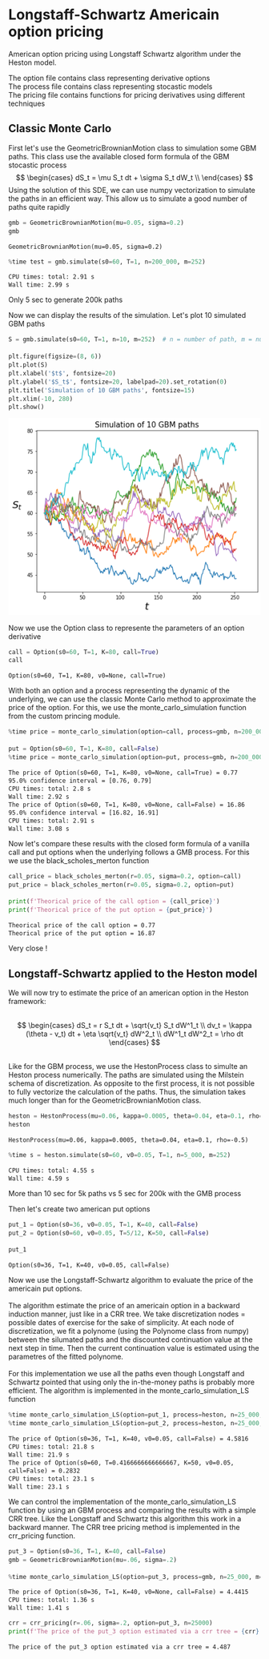 # Longstaff-Schwartz Americain option pricing

American option pricing using Longstaff Schwartz algorithm under the Heston model. <br>

The option file contains class representing derivative options <br>
The process file contains class representing stocastic models <br>
The pricing file contains functions for pricing derivatives using different techniques

## Classic Monte Carlo

First let's use the GeometricBrownianMotion class to simulation some GBM paths. This class use the available closed form formula of the GBM stocastic process
$$ 
\begin{cases}
dS_t = \mu S_t dt + \sigma S_t dW_t \\
\end{cases}
$$
Using the solution of this SDE, we can use numpy vectorization to simulate the paths in an efficient way. This allow us to simulate a good number of paths quite rapidly


```python
gmb = GeometricBrownianMotion(mu=0.05, sigma=0.2)
gmb
```




    GeometricBrownianMotion(mu=0.05, sigma=0.2)




```python
%time test = gmb.simulate(s0=60, T=1, n=200_000, m=252)
```

    CPU times: total: 2.91 s
    Wall time: 2.99 s
    

Only 5 sec to generate 200k paths

Now we can display the results of the simulation. Let's plot 10 simulated GBM paths


```python
S = gmb.simulate(s0=60, T=1, n=10, m=252)  # n = number of path, m = number of discretization points

plt.figure(figsize=(8, 6))
plt.plot(S)
plt.xlabel('$t$', fontsize=20)
plt.ylabel('$S_t$', fontsize=20, labelpad=20).set_rotation(0)
plt.title('Simulation of 10 GBM paths', fontsize=15)
plt.xlim(-10, 280)
plt.show()
```


    
![png](demo_files/demo_8_0.png)
    


Now we use the Option class to represente the parameters of an option derivative 


```python
call = Option(s0=60, T=1, K=80, call=True)
call
```




    Option(s0=60, T=1, K=80, v0=None, call=True)



With both an option and a process representing the dynamic of the underlying, we can use the classic Monte Carlo method to approximate the price of the option. For this, we use the monte_carlo_simulation function from the custom princing module.


```python
%time price = monte_carlo_simulation(option=call, process=gmb, n=200_000, m=252)

put = Option(s0=60, T=1, K=80, call=False)
%time price = monte_carlo_simulation(option=put, process=gmb, n=200_000, m=252)
```

    The price of Option(s0=60, T=1, K=80, v0=None, call=True) = 0.77
    95.0% confidence interval = [0.76, 0.79]
    CPU times: total: 2.8 s
    Wall time: 2.92 s
    The price of Option(s0=60, T=1, K=80, v0=None, call=False) = 16.86
    95.0% confidence interval = [16.82, 16.91]
    CPU times: total: 2.91 s
    Wall time: 3.08 s
    

Now let's compare these results with the closed form formula of a vanilla call and put options when the underlying follows a GMB process. For this we use the black_scholes_merton function


```python
call_price = black_scholes_merton(r=0.05, sigma=0.2, option=call)
put_price = black_scholes_merton(r=0.05, sigma=0.2, option=put)

print(f'Theorical price of the call option = {call_price}')
print(f'Theorical price of the put option = {put_price}')
```

    Theorical price of the call option = 0.77
    Theorical price of the put option = 16.87
    

Very close !

## Longstaff-Schwartz applied to the Heston model 

We will now try to estimate the price of an american option in the Heston framework:<br><br>

$$ 
\begin{cases}
dS_t = r S_t dt + \sqrt{v_t} S_t dW^1_t \\
dv_t = \kappa (\theta - v_t) dt + \eta \sqrt{v_t} dW^2_t \\
dW^1_t dW^2_t = \rho dt
\end{cases}
$$

<br>
Like for the GBM process, we use the HestonProcess class to simulte an Heston process numerically. The paths are simulated using the Milstein schema of discretization. As opposite to the first process, it is not possible to fully vectorize the calculation of the paths. Thus, the simulation takes much longer than for the GeometricBrownianMotion class.


```python
heston = HestonProcess(mu=0.06, kappa=0.0005, theta=0.04, eta=0.1, rho=-0.5)
heston
```




    HestonProcess(mu=0.06, kappa=0.0005, theta=0.04, eta=0.1, rho=-0.5)




```python
%time s = heston.simulate(s0=60, v0=0.05, T=1, n=5_000, m=252)
```

    CPU times: total: 4.55 s
    Wall time: 4.59 s
    

More than 10 sec for 5k paths vs 5 sec for 200k with the GMB process

Then let's create two american put options


```python
put_1 = Option(s0=36, v0=0.05, T=1, K=40, call=False)
put_2 = Option(s0=60, v0=0.05, T=5/12, K=50, call=False)

put_1
```




    Option(s0=36, T=1, K=40, v0=0.05, call=False)



Now we use the Longstaff-Schwartz algorithm to evaluate the price of the americain put options.<br><br>
The algorithm estimate the price of an americain option in a backward induction manner, just like in a CRR tree. We take discretization nodes = possible dates of exercise for the sake of simplicity. At each node of discretization, we fit a polynome (using the Polynome class from numpy) between the silumated paths and the discounted continuation value at the next step in time. Then the current continuation value is estimated using the parametres of the fitted polynome. <br><br>
For this implementation we use all the paths even though Longstaff and Schwartz pointed that using only the in-the-money paths is probably more efficient. The algorithm is implemented in the monte_carlo_simulation_LS function


```python
%time monte_carlo_simulation_LS(option=put_1, process=heston, n=25_000, m=252)
%time monte_carlo_simulation_LS(option=put_2, process=heston, n=25_000, m=252)
```

    The price of Option(s0=36, T=1, K=40, v0=0.05, call=False) = 4.5816
    CPU times: total: 21.8 s
    Wall time: 21.9 s
    The price of Option(s0=60, T=0.4166666666666667, K=50, v0=0.05, call=False) = 0.2832
    CPU times: total: 23.1 s
    Wall time: 23.1 s
    

We can control the implementation of the monte_carlo_simulation_LS function by using an GBM process and comparing the results with a simple CRR tree. Like the Longstaff and Schwartz this algorithm this work in a backward manner. The CRR tree pricing method is implemented in the crr_pricing function.


```python
put_3 = Option(s0=36, T=1, K=40, call=False)
gmb = GeometricBrownianMotion(mu=.06, sigma=.2)

%time monte_carlo_simulation_LS(option=put_3, process=gmb, n=25_000, m=252)
```

    The price of Option(s0=36, T=1, K=40, v0=None, call=False) = 4.4415
    CPU times: total: 1.36 s
    Wall time: 1.41 s
    


```python
crr = crr_pricing(r=.06, sigma=.2, option=put_3, n=25000)
print(f'The price of the put_3 option estimated via a crr tree = {crr}')
```

    The price of the put_3 option estimated via a crr tree = 4.487
    


```python

```
